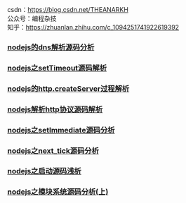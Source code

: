 csdn：https://blog.csdn.net/THEANARKH
<br/>
公众号：编程杂技
<br/>
知乎：https://zhuanlan.zhihu.com/c_1094251741922619392

### [nodejs的dns解析源码分析](https://blog.csdn.net/THEANARKH/article/details/88097138)
### [nodejs之setTimeout源码解析](https://blog.csdn.net/THEANARKH/article/details/88374203)
### [nodejs的http.createServer过程解析](https://blog.csdn.net/THEANARKH/article/details/88385964)
### [nodejs解析http协议源码解析](https://blog.csdn.net/THEANARKH/article/details/88413059)
### [nodejs之setImmediate源码分析](https://blog.csdn.net/THEANARKH/article/details/88544867)
### [nodejs之next_tick源码分析](https://blog.csdn.net/THEANARKH/article/details/88544890)
### [nodejs之启动源码浅析](https://blog.csdn.net/THEANARKH/article/details/88602875)
### [nodejs之模块系统源码分析(上)](https://blog.csdn.net/THEANARKH/article/details/88610014)
